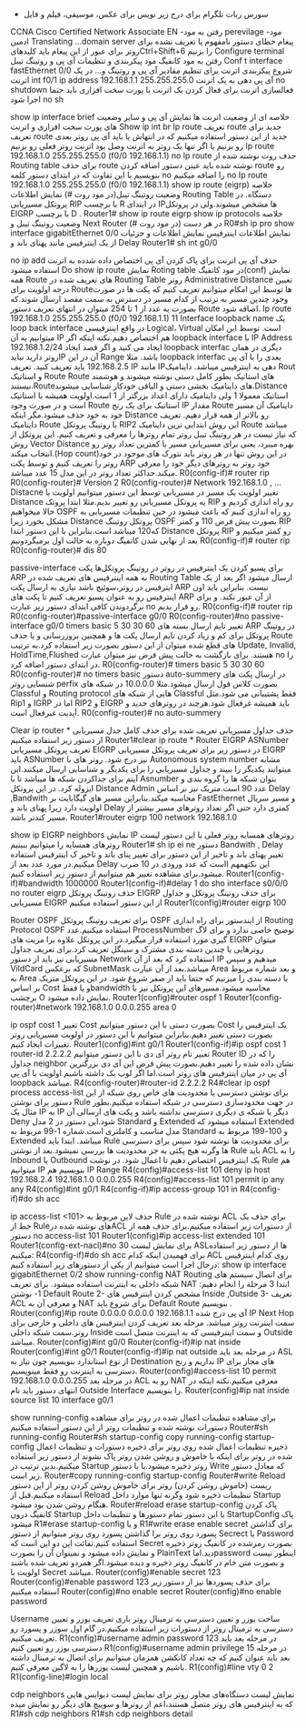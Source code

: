 - سورس ربات تلگرام برای درج زیر نویس برای عکس، موسیقی، فیلم و فایل

CCNA
Cisco Certified Network Associate
EN
-رفتن به مود perevilage
-مود ادمین
Translating ...domain server
پیغام خطای دستور نامفهوم یا تعریف نشده برای روتر
برای عبور از این پیغام باید کلیدهایCtrl+Shift+6  را بزنیم
Configure terminal
رفتن به مود کانفیگ
مود پیکربندی و تنظیمات آی پی و روتینگ تیبل
Conf t
interface fastEthernet 0/0
شروع پیکربندی اترنت
برای تنظیم مقادیر آی پی و روتینگ و... در یک اترنت
int f0/1
ip address 192.168.1.1 255.255.255.0
آی پی دهی به یک اترنت
no shutdown
فعالسازی اترنت
برای فعال کردن یک اترنت یا پورت سخت افزاری باید حتما اجرا شود
no sh

show ip interface brief
خلاصه ای از وضعیت اترنت ها
نمایش آی پی و سایر وضعیت های پورت سخت افزاری و اترنت
Show ip int br
Ip route
تعریف route جدید
برای تعریف route جدید از این دستور استفاده میکنیم که در انتهاش یا باید آی پی روتر بعدی رو بزنیم یا اگر تنها یک روتر به اترنت وصل بود اترنت روتر فعلی رو بزنیم
Ip route 192.168.1.0 255.255.255.0 (f0/0 192.168.1.1)
no Ip route
حذف روت نوشته شده از Routing table
برای حذف route  نوشته شده باید عینن دستور اضافه کردن route رو بنویسیم با این تفاوت که در ابتدای دستور کلمه no را اضافه میکنیم
no Ip route 192.168.1.0 255.255.255.0 (f0/0 192.168.1.1)
show ip route (eigrp)
خلاصه وضعیت روتینگ تیبل(در مود روت #)
نمایش اطلاعات Routing Table دستگاه. در پروتکل مسیریابی RIP  با برچسب R  در ابتدای IPها مشخص میشوند.ولی در پروتکل EIGRP  با برچسب D .
Router1# show ip route eigrp
show ip protocols
خلاصه وضعیت روتینگ تیبل  و Next Router  در هر دست (در مود روت #)
R0#sh ip pro
show interface gigabitEthernet 0/0
نمایش اطلاعات اینترفیس
نمایش اطلاعات و جزئیات از یک اینترفیس مانند پهنای باند و Delay 
Router1# sh int g0/0

no ip add
حذف آی پی اترنت
برای پاک کردن آی پی اختصاص داده شدده به اترنت استفاده میشود
Do show ip route
نمایش Roting table در مود کانفیگ(conf)
نمایش همه Route های تعریف شده در Routing Table روتر
Administrative Distance
تعیین درجه اولویت برای Routeها
توسط این امکام میتوانیم تعریف کنیم که پکت ها در صورت وجود چندین مسیر به ترتیب از کدام مسیر در دسترس به سمت مقصد ارسال شوند.که بصورت یه عدد از 1 تا 254 میتوان در انتهای تعریف دستور Route اضافه شود.
Ip route 192.168.1.0 255.255.255.0 (f0/0 192.168.1.1)  11
Interface loopback name
یک loop back interface در واقع اینترفیسی Logical، Virtual است.
توسط این امکان میتوانیم به آن IP هم اختصاص دهیم.نکته اینکه اگر loopback interface  با IP Address 192.168.1.2/24 ایجاد می کنید و اگر قصد ایجاد loopback interfac دیگری در همان روتر دارید نبایدIP  آن در این Range باشد. مثلا loopback interfac بعدی را با آی پی 192.168.2.5 باید تعریف کنید.
تعریف IP مانند IPدهی به اینترفیس میباشد.
داینامیک Rout و استاتیک Route
Route های استاتیک بطور کامل دستی نوشته میشوند و هوشمند نیستند.Routeهای داینامیک بخشی دستی و الباقی خودکار شناسایی میشوند.Distance استاتیک معمولا 1 ولی داینامیک دارای اعداد بزرگتر از 1 است.اولویت همیشه با استاتیک است و در صورت وجود Route استاتیک برای یک رنج IP مقدار Route داینامیک آن مسیر خود به خود حذف میشود.مگر اینکه Distance  رو بالاتر از همه قرار دهیم.
تعریف داینامیک Route با روتینگ پروتکل RIP2
این روش ابتدایی ترین داینامیک Route میباشد که نیاز نیست در هر روتینگ تیبل روتر تمام روترها را معرفی و تعریف کنیم.
این پروتکل از روش Vector Distance بهره میبرد، یعنی برای مسیریابی مسیر با کمترین تعداد روتر رو انتخاب میکند.(Hop count)در این روش تنها در هر روتر باید نتورک های موجود در خود روتر را تعریف کنیم و توسط پکت ARP خود روتر به روترهای دیگر خود را معرفی میکند.حداکثر تعداد روتر در این مدل 15 عدد میباشد.
R0(config-if)#  router rip 
R0(config-router)#  Version 2
R0(config-router)#  Network 192.168.1.0
, …
Distacne
تغییر اولویت یک مسیر در مسیریابی 
توسط این دستور میتوانیم اولویت یا Distance  یه پروتکل مسیریابی رو تغییر بدیم.مثلا ابتدا پروتک RIP رو راه اندازی کردیم و حالا میخواهیم OSPF رو راه اندازی کنیم که باعث میشود در حین تنظیمات مسیریابی به مشکل بخورد زیرا Distance پروتکل روتینگ OSPF بصورت پیش فرض 110  و کمتر RIP  که120 میباشد است.بنابراین با این دستور ابتدا Distance  پروتکل RIP رو کمتر میکنیم و بعد از نهایی شدن کانفیگ دوباره به حالت اول برمیگردونیم
R0(config-if)#  router rip 
R0(config-router)#  dis 80

passive-interface
برای پسیو کردن یک اینترفیس در روتر
در روتینگ پروتکل‌ها پکت ARP به همه اینترفیس های تعریف شده در Routing Table ارسال میشود اگر بعد از یک ایترفیس در روتر،سوئیچ باشد نیازی به ارسال پکت ARP نیست. بنابراین باید اون اینترفیس رو به عنوان پسیو تعریف کنیم تا پکت های ARP از آن عبور نکند. و برای برگردوندن کافی ابتدای دستور زیر عبارت no رو قرار بدیم.
R0(config-if)#  router rip 
R0(config-router)#passive-interface g0/0
R0(config-router)#no passive-interface g0/0
timers basic 5 30 30 60
تغییر تایم ارسال بسته های ARP در روتینگ پروتکل
برای کم و زیاد کردن تایم ارسال پکت ها و همچنین بروزرسانی و یا حذف Route های قطع شده میتوان از این دستور بصورت زیر استفاده کرد.به ترتیب
 Update, Invalid, HoldTime,Flushed هستند.
برای بازگشت به حالت پیش فرض نیز میتوان عبارت no را در ابتدای دستور اضافه کرد.
R0(config-router)# timers basic 5 30 30 60
R0(config-router)# no timers basic
دستور auto-summery
در ارسال پکت های شنسایی روتر perfix بصورت کلاس فول ارسال میشود.مثلا 10.0.0.0
در شبکه های Classful و Routing protocol هایی از شبکه های Classful فقط پشتیبانی می شود.مثل Rip1 و IGRP اما در RIP2  و EIGRP باید همیشه غرفعال شود.هرچند در روترهای جدید و آپدیت غیرفعال است.
R0(config-router)# no auto-summery

Clear ip router *
حذف جداول مسیریابی تعریف شده 
برای حذف کامل جدل مسیریابی از دستور زیر استفاده میکنیم
Router1#clear ip route *
Router EIGRP ASNumber
تعریف پروتکل مسیریابی EIGRP
در دستور زیر برای تعریف پروتکل مسیریابی EIGRP باید ASNumber نیز درج شود. روتر های با Autonomous system number  مشابه میتوانند یکدیگر را ببیند و جداول مسیریابی را برای یکدیگر و شناسایی ارسال میکنند.این آیتم برای جداکردن شبکه ها میباشد تا با Asnumber  بتوان شبکه ها را گروه بندی و ایزوله کرد.
در این پروتکل Distance Admin عدد 90 است.متریک نیز بر اساس Delay ,Bandwith محاسبه میکند.بنابراین مسیر های گیگابایت بر FastEthernet  و مسیر سریال اولویت دارد زیرا پهنای باند و Delay کمتری دارد حتی اگر تعداد روترهای مسیر بیشتر از مسیر کندتر باشد.
Router1#router eigrp 100
network 192.168.1.0

show ip EIGRP neighbors
نمایش  IP روترهای همسایه روتر فعلی
با این دستور لیست روترهای همسایه را میتوانیم ببینیم
Router1# sh ip ei ne
دستور Bandwith , Delay
تغییر پهنای باند و تاخیر
از این دستور برای تغییر پنای باند و تاخیر ک اینترفیس استفاده میکنیم.در مورد عدد بعد از Delay این نکتهمهم ااست که عدد ورودی در 10 ضرب میشود.برای مشاهده تغییر هم میتوانیم از دستور زیر استفاده کنیم.
Router1(config-if)#bandwidth 1000000
Router1(config-if)#delay 1
do sho interface s0/0/0
no router eigrp <ASN>
حذف روتینگ پروتکل EIGRP
برای حذف روتینگ پروتکل و جداول مسیریابی EIGRP  از این دستور استفاده میکنیم
Router1(config)#router eigrp 100

Router OSPF <ProcessNumber>
برای تعریف روتینگ پروتکل OSPF
از ایندستور برای راه اندازی Routing Protocol OSPF استفاده میکنیم.عدد ProcessNumber توضیح خاصی ندارد و برای لاگ گیری مورد استفاده قرار میگیرد.در این پروتکل علاوه برا مزیت های EIGRP میتوان روترهایی یا چندین دسته بندی مشترک و سینگل تعریف کرد.برای تعریف جداول مسیریابی نیز باید از دستور Network  استفاده کرد که بعد از آن IP میدهیم و سپس VildCard که برعکس SubnetMask میباشد.بعد از آن عبارت Area  و بعد شماره مربوط به Area یا دسته بندی را میزنیم که حتما باید از صفر شروع شود.
در این پروتکل متریک بر اساس Cost و یا فقطbandwidth  محاسبه میشود.مسیرهای این پروتکل نیز با برچشب O نمایش داده میشود.
Router1(config)#router ospf 1
Router1(config-router)#network 192.168.1.0 0.0.0.255 area 0


ip ospf cost 1
تغییر Cost بصورت دستی
با این دستور میتوانیم Cost یک اینترفیس را بصورت دستی تغییر دهیم.بنابراین میتوانیم با این دستور در اولویت مسیریابی روتر تغییرات ایجاد کنیم.
Router1(config)#int g0/1
Router1(config-if)#ip ospf cost 1
router-id 2.2.2.2
تغییر نام روتر آی دی
با این دستور میتوانیم Router ID را که در جداول neighbor نشان داده شده را تغییر دهیم.بصورت پیش فرض این آی دی بزرگترین آی پی در میان اینترفیس های روتر است.اما اگر لوپ بک داشته باشیم اولویت با آی پی loopback میباشد.
R4(config-router)#router-id 2.2.2.2
R4#clear ip ospf process
access-list
برای نوشتن دسترسی یا محدودیت های خاص روی شبکه
از این دستور برای نوشتن Rule در جهت محدودسازی دسترسی در شبکه استفاده میکنیم.بطور مثال یک IP به IP دیگر یا شبکه ی دیگری دسترسی نداشته باشد و پکت های ارسالی آن Deny شود.این دستور در 2 مدل Standard و Extended استفاده میشود که Extended مدل مناسب و کاملتری است.شماره 1-99 مربوط به Standard و 100-199 مربوط به Extended  میباشد.
ابتدا باید Rule برای محدودیت ها نوشته شود سپس برای دسترسی ها وگرنه هیچ پکتی به جز محدودیت ها بررسی نمیشود.بعد از نوشتن Rule باید ACL را به Inbound یا Outbound یک اینترفیس اختصاص دهیم تا اعمال شود.
در نوشت Rule هم میتوانیم IP بنویسیم هم IP Range
R4(config)#access-list 101 deny ip host 192.168.2.4 192.168.1.0 0.0.0.255 
R4(config)#access-list 101 permit ip any any
R4(config)#int g0/1
R4(config-if)#ip access-group 101 in
R4(config-if)#do sh acc

ip access-list <extended> <101> 
حذف لاین مربوط به Rule نوشته شده در ACL
برای حذف یک خط از Ruleهای نوشته شده درACL  از دستورات زیر استفاده میکنیم.برای حذف همه از دستور no access-list 101
Router1(config)#ip access-list extended 101
Router1(config-ext-nacl)#no 30
برای نمایش لیست ASLها از دستور زیر استفاده میکنیم:
R4(config-if)#do sh acc
برای فهمیدن اینکه کدام ACL روی کدام اینترفیس درحال اجرا است میتوانیم از یکی از دستورهای زیر استفاده کنیم:
show ip interface gigabitEthernet 0/2
show running-config
NAT Routing
برای اتصال سیستم های شبکه داخلی به اینترنت استفاده میشود.
برای تعریف NAT ابتدا 3 مرحله را انجام دهیم:
1-	نوشتن Default Route
2-	مشخص کردن اینترفیس های Inside ,Outside
3-	 تعریف ACL و معرفی آن به NAT
برای شروع باید Default Route بنویسیم .
Router(config)#ip route 0.0.0.0 0.0.0.0 192.168.1.1
آی پی درج شده IP Next Hop سمت اینترنت روتر میباشد.
مرحله بعد تعریف کردن اینترفیس های داخلی و خارجی برای روتر.سمت شبکه داخلی Inside و سمت اینترفیسی که به اینترنت متصل است Outside میباشد.
Router(config)#int g0/0
Router(config-if)#ip nat inside
Router(config)#int g0/1
Router(config-if)#ip nat outside 
در مرحله بعد باید ASL از نوع استاندارد بنویسیم چون نیاز به Destination نداریم و رنج IP های مجاز برای دسترسی به اینترنت رو فقط مینویسیم.
Router(config)#access-list 10 permit 192.168.1.0 0.0.0.255
در مرحله بعد ACL رو به NAT معرفی میکنیم.نکته اینکه در انتهای دستور باید نام Outside Interface را بنویسیم.
Router(config)#ip nat inside source list 10 interface g0/1

show running-config
برای مشاهده تنظیمات اعمال شده در روتر 
برای مشاهده دستورات نوشته شده و تنظیمات روتر از این دستور استفاده میکنیم
Router#sh running-config 
Router#sh startup-config 
copy running-config startup-config
ذخیره تنظیمات اعمال شده روی روتر
برای ذخیره دستورات و تنظیمات اعمال شده در روتر برای اینکه با خاموش و روشن شدن روتر پاک نشوند از دستور زیر استفاده میکنیم.بدین ترتیب در Startup روتر ذخیره میشود.یا با دستور Write  که معادل دستور زیر است.
Router#copy running-config startup-config 
Router#write
Reload
ریست (خاموش روشن کردن) روتر
برای خاموش روشن کردن روتر از این دستور استفاده میکنیم.قبل از Reload تنظیمات ذخیره شود وگرنه تنها موارد داخل Startup هنگام روشن شدن بود میشود.
Router#reload
erase startup-config
پاک کردن کانفیگ درون Startup
با این دستور تمام دستورها و تنظیمات داخل StartupConfig پاک میشود
R1#erase startup-config
و یا 
R1#write erase
enable secret <password>
برای گذاشتن پسورد روی روتر
برا گذاشتن پسورد روی روتر میتوانیم از دستور Secrect یا Password  استفاده کنیم.تفائت این دو این است که Secret  بصورت رمزشده در کانفیگ روتر ذخیره و نمایش داده میشود و نمیتوان آن را بصورت PlainText دید.اماpassword  اینطور نیست و بصورت متن خام در کانفیگ روتر ذخیره و دیده میشود.اگر همردو تعریف شده باشند اولویت با Secret  میباشد.
Router(config)#enable secret 123
Router(config)#enable password 123
برای حذف پسوردها نیز از دستور زیر استفاده میکنیم
Router(config)#no enable secret 
Router(config)#no enable password

Username
ساخت یوزر و تعیین دسترسی به ترمینال روتر
باری تعریف یوزر و تعیین دسترسی به ترمینال روتر از دستورات زیر استفاده میکنیم.در گام اول سوزر و پسورد رو تعریف میکنیم.
R1(config)#username admin password 123
در مرحله بعد باید دسترسی یوزر رو تعیین کنیم
R1(config)#username admin privilege 15
در مرحله بعد باید عنوان کنیم که چه تعداد کانکشن همزمان میتوانیم برای اتصال به ترمینال داشته باشیم و همچنین لیست یوزرها را به لاگین معرفی کنیم.
R1(config)#line vty 0 2
R1(config-line)#login local

cdp neighbors
نمایش لیست دستگاه‌های مجاور روتر
برای نمایش لیست دیوایس هایی که به اینترفیس های روتر متصل هستند،اعم از روترها و سوییچ های دیگر رو نمایش میده
R1#sh cdp neighbors 
R1#sh cdp neighbors detail 

